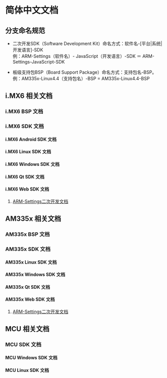 # 简体中文文档

## 分支命名规范

* 二次开发SDK（Software Development Kit）命名方式：软件名-[平台|系统|开发语言]-SDK  
例：ARM-Settings（软件名）- JavaScript（开发语言）-SDK ＝ ARM-Settings-JavaScript-SDK
 

* 板级支持包BSP（Board Support Package）命名方式：支持包名-BSP。  
例：AM335x-Linux4.4（支持包名）-BSP = AM335x-Linux4.4-BSP

## i.MX6 相关文档

### i.MX6 BSP 文档

### i.MX6 SDK 文档

#### i.MX6 Android SDK 文档

#### i.MX6 Linux SDK 文档

#### i.MX6 Windows SDK 文档

#### i.MX6 Qt SDK 文档

#### i.MX6 Web SDK 文档

1. [ARM-Settings二次开发文档](https://github.com/AplexOS/zh-cmn-Hans/tree/ARM-Settings-JavaScript-SDK)

## AM335x 相关文档

### AM335x BSP 文档

### AM335x SDK 文档

#### AM335x Linux SDK 文档

#### AM335x Windows SDK 文档

#### AM335x Qt SDK 文档

#### AM335x Web SDK 文档

1. [ARM-Settings二次开发文档](https://github.com/AplexOS/zh-cmn-Hans/tree/ARM-Settings-SDK)

## MCU 相关文档

### MCU SDK 文档

#### MCU Windows SDK 文档

#### MCU Linux SDK 文档


